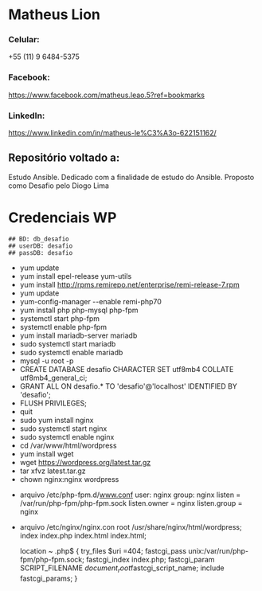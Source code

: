 # Matheus Lion

### Celular: 
+55 (11) 9 6484-5375

### Facebook: 
https://www.facebook.com/matheus.leao.5?ref=bookmarks

### LinkedIn: 
https://www.linkedin.com/in/matheus-le%C3%A3o-622151162/

## Repositório voltado a: 
Estudo Ansible. Dedicado com a finalidade de estudo do Ansible. Proposto como Desafio pelo Diogo Lima

# Credenciais WP
	## BD: db_desafio
	## userDB: desafio
	## passDB: desafio
	
* yum update
* yum install epel-release yum-utils
* yum install http://rpms.remirepo.net/enterprise/remi-release-7.rpm 
* yum update
* yum-config-manager --enable remi-php70
* yum install php php-mysql php-fpm
* systemctl start php-fpm
* systemctl enable php-fpm
* yum install mariadb-server mariadb
* sudo systemctl start mariadb
* sudo systemctl enable mariadb
* mysql -u root -p
* CREATE DATABASE desafio CHARACTER SET utf8mb4 COLLATE utf8mb4_general_ci;
* GRANT ALL ON desafio.* TO 'desafio'@'localhost' IDENTIFIED BY 'desafio';
* FLUSH PRIVILEGES;
* quit
* sudo yum install nginx 
* sudo systemctl start nginx
* sudo systemctl enable nginx
* cd /var/www/html/wordpress
* yum install wget
* wget https://wordpress.org/latest.tar.gz
* tar xfvz latest.tar.gz
* chown nginx:nginx wordpress
- arquivo /etc/php-fpm.d/www.conf
	user: nginx
	group: nginx
	listen = /var/run/php-fpm/php-fpm.sock
	listen.owner = nginx
	listen.group = nginx
- arquivo /etc/nginx/nginx.con
	root /usr/share/nginx/html/wordpress;
        index index.php index.html index.html;
	
	location ~ \.php$ {
            try_files $uri =404;
           fastcgi_pass unix:/var/run/php-fpm/php-fpm.sock;
            fastcgi_index index.php;
            fastcgi_param SCRIPT_FILENAME $document_root$fastcgi_script_name;
            include fastcgi_params;
        }
	
	
